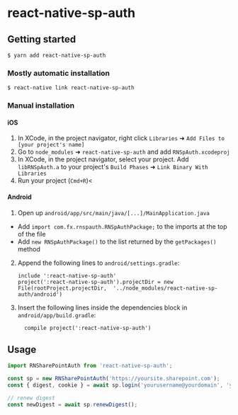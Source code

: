 # react-native-sp-auth

## Getting started

`$ yarn add react-native-sp-auth`

### Mostly automatic installation

`$ react-native link react-native-sp-auth`

### Manual installation


#### iOS

1. In XCode, in the project navigator, right click `Libraries` ➜ `Add Files to [your project's name]`
2. Go to `node_modules` ➜ `react-native-sp-auth` and add `RNSpAuth.xcodeproj`
3. In XCode, in the project navigator, select your project. Add `libRNSpAuth.a` to your project's `Build Phases` ➜ `Link Binary With Libraries`
4. Run your project (`Cmd+R`)<

#### Android

1. Open up `android/app/src/main/java/[...]/MainApplication.java`
  - Add `import com.fx.rnspauth.RNSpAuthPackage;` to the imports at the top of the file
  - Add `new RNSpAuthPackage()` to the list returned by the `getPackages()` method
2. Append the following lines to `android/settings.gradle`:
  	```
  	include ':react-native-sp-auth'
  	project(':react-native-sp-auth').projectDir = new File(rootProject.projectDir, 	'../node_modules/react-native-sp-auth/android')
  	```
3. Insert the following lines inside the dependencies block in `android/app/build.gradle`:
  	```
      compile project(':react-native-sp-auth')
  	```


## Usage
```typescript
import RNSharePointAuth from 'react-native-sp-auth';

const sp = new RNSharePointAuth('https://yoursite.sharepoint.com');
const { digest, cookie } = await sp.login('yourusername@yourdomain', 'yourpassword');

// renew digest
const newDigest = await sp.renewDigest();
```
  